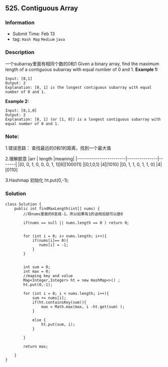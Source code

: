 ## 525. Contiguous Array

### Information
- Submit Time: Feb 13
- tag: `Hash Map` `Medium` `java`

### Description
一个subarray里面有相同个数的0和1
Given a binary array, find the maximum length of a contiguous subarray with equal number of 0 and 1.
**Example 1:**
```
Input: [0,1]
Output: 2
Explanation: [0, 1] is the longest contiguous subarray with equal number of 0 and 1.
```
**Example 2:**
```
Input: [0,1,0]
Output: 2
Explanation: [0, 1] (or [1, 0]) is a longest contiguous subarray with equal number of 0 and 1.
```

### Note:

1.错误思路：
查找最远的0和1的距离，找到一个最大值

2.理解题意
|arr                     | length        |meaning|
|------------------------|---------------|-------|
|[0, 0, 1, 0, 0, 0, 1, 1]|6|[100011]
|[0,1,0,1]               |4|[1010]
|[0, 1, 1, 0, 1, 1, 0]  |4|[0110]

3.Hashmap 初始化
ht.put(0,-1);

### Solution

```
class Solution {
    public int findMaxLength(int[] nums) {
        //将nums里面的0变成-1，所以如果有1的话相加就可以是0
        
        if(nums == null || nums.length == 0 ) return 0;
        
        
        for (int i = 0; i< nums.length; i++){
            if(nums[i]== 0){
               nums[i] = -1; 
            }
        }
                
        
        int sum = 0;
        int max = 0;
        //maping key and value
        Map<Integer,Integer> ht = new HashMap<>() ;
        ht.put(0,-1);
        
        for (int i = 0; i < nums.length; i++){
            sum += nums[i];
            if(ht.containsKey(sum)){
                max = Math.max(max, i -ht.get(sum) );
            }
            
            else {
                ht.put(sum, i);
            }
            
        }
        
        return max;
        
    }
}

```
